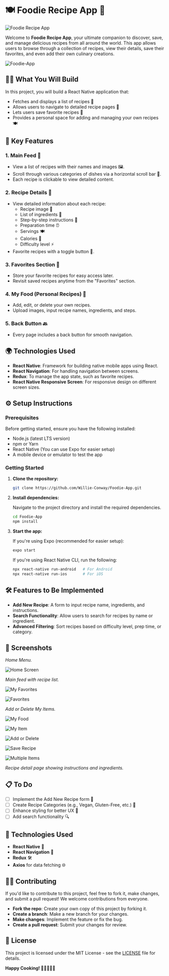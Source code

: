 # 🍽️ Foodie Recipe App 🥘
![Foodie Recipe App](https://github.com/Willie-Conway/Foodie-App/blob/32bc6ec4118644830aec1f204bda072e0935d91a/Screenshots/Foodie%20App.png)


Welcome to **Foodie Recipe App**, your ultimate companion to discover, save, and manage delicious recipes from all around the world. This app allows users to browse through a collection of recipes, view their details, save their favorites, and even add their own culinary creations.


![Foodie-App](https://github.com/Willie-Conway/Foodie-App/blob/9138d980c637117ae75d08fd58ccca85ea4296c2/Screenshots/Foodie-App.gif)

## 🧑‍🍳 What You Will Build

In this project, you will build a React Native application that:

- Fetches and displays a list of recipes 🍝
- Allows users to navigate to detailed recipe pages 📜
- Lets users save favorite recipes 💖
- Provides a personal space for adding and managing your own recipes 🍽️

## 🚀 Key Features

### 1. **Main Feed** 🍴
- View a list of recipes with their names and images 🖼️.
- Scroll through various categories of dishes via a horizontal scroll bar 🔄.
- Each recipe is clickable to view detailed content.

### 2. **Recipe Details** 📝
- View detailed information about each recipe:
  - Recipe image 📸
  - List of ingredients 🍅
  - Step-by-step instructions 🔪
  - Preparation time ⏰
  - Servings 🍽️
  - Calories 🍏
  - Difficulty level ⚡
- Favorite recipes with a toggle button 💖.

### 3. **Favorites Section** 💾
- Store your favorite recipes for easy access later.
- Revisit saved recipes anytime from the "Favorites" section.

### 4. **My Food (Personal Recipes)** 🍱
- Add, edit, or delete your own recipes.
- Upload images, input recipe names, ingredients, and steps.

### 5. **Back Button** 🔙
- Every page includes a back button for smooth navigation.

## 🌍 Technologies Used

- **React Native**: Framework for building native mobile apps using React.
- **React Navigation**: For handling navigation between screens.
- **Redux**: To manage the app state, such as favorite recipes.
- **React Native Responsive Screen**: For responsive design on different screen sizes.

## ⚙️ Setup Instructions

### Prerequisites

Before getting started, ensure you have the following installed:

- Node.js (latest LTS version)
- npm or Yarn
- React Native (You can use Expo for easier setup)
- A mobile device or emulator to test the app

### Getting Started

1. **Clone the repository:**

   ```bash
   git clone https://github.com/Willie-Conway/Foodie-App.git
   ```

2. **Install dependencies:**

   Navigate to the project directory and install the required dependencies.

   ```bash
   cd Foodie-App
   npm install
   ```

3. **Start the app:**

   If you're using Expo (recommended for easier setup):

   ```bash
   expo start
   ```

   If you're using React Native CLI, run the following:

   ```bash
   npx react-native run-android   # For Android
   npx react-native run-ios       # For iOS
   ```

## 🛠️ Features to Be Implemented

- **Add New Recipe**: A form to input recipe name, ingredients, and instructions.
- **Search Functionality**: Allow users to search for recipes by name or ingredient.
- **Advanced Filtering**: Sort recipes based on difficulty level, prep time, or category.

## 📸 Screenshots

*Home Menu.*

![Home Screen](https://github.com/Willie-Conway/Foodie-App/blob/32bc6ec4118644830aec1f204bda072e0935d91a/Screenshots/All%20Recipes%20Home.png)

*Main feed with recipe list.*


![My Favorites](https://github.com/Willie-Conway/Foodie-App/blob/5ac97b1ef166d97577e23e9e403b92a588fed0c0/Screenshots/My%20Favorites.png)

![Favorites](https://github.com/Willie-Conway/Foodie-App/blob/32bc6ec4118644830aec1f204bda072e0935d91a/Screenshots/Favorites.png)


*Add or Delete My Items.*

![My Food](https://github.com/Willie-Conway/Foodie-App/blob/b55758e0cde1312ff86f5c49cb032c0a27cfbf4f/Screenshots/My%20Recipe.png)

![My Item](https://github.com/Willie-Conway/Foodie-App/blob/afce6e796bd5f5b455d04ca24118e67c7f5357bb/Screenshots/My%20Item.png)

![Add or Delete](https://github.com/Willie-Conway/Foodie-App/blob/afce6e796bd5f5b455d04ca24118e67c7f5357bb/Screenshots/Add%20or%20Delete%20Item.png)

![Save Recipe](https://github.com/Willie-Conway/Foodie-App/blob/b28e84e779501b9726711a4c41f0e6bf37d88889/Screenshots/Save%20Recipe.png)

![Multiple Items](https://github.com/Willie-Conway/Foodie-App/blob/6a2766f94e51cd516775674f538e773fb1016323/Screenshots/My%20Multiple%20Items.png)

*Recipe detail page showing instructions and ingredients.*

## 📋 To Do

- [ ] Implement the Add New Recipe form 📑
- [ ] Create Recipe Categories (e.g., Vegan, Gluten-Free, etc.) 🍲
- [ ] Enhance styling for better UX 💅
- [ ] Add search functionality 🔍

## 🔧 Technologies Used

- **React Native** 📱
- **React Navigation** 🚀
- **Redux** 🛠️
- **Axios** for data fetching 🌐

## 🙋‍♂️ Contributing

If you'd like to contribute to this project, feel free to fork it, make changes, and submit a pull request! We welcome contributions from everyone.

- **Fork the repo**: Create your own copy of this project by forking it.
- **Create a branch**: Make a new branch for your changes.
- **Make changes**: Implement the feature or fix the bug.
- **Create a pull request**: Submit your changes for review.

## 📄 License

This project is licensed under the MIT License - see the [LICENSE](LICENSE) file for details.



**Happy Cooking! 🍳👨‍🍳👩‍🍳**



